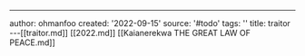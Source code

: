 ---
author: ohmanfoo
created: '2022-09-15'
source: '#todo'
tags: ''
title: traitor
---[[traitor.md]]
[[2022.md]]
[[Kaianerekwa THE GREAT LAW OF PEACE.md]]
